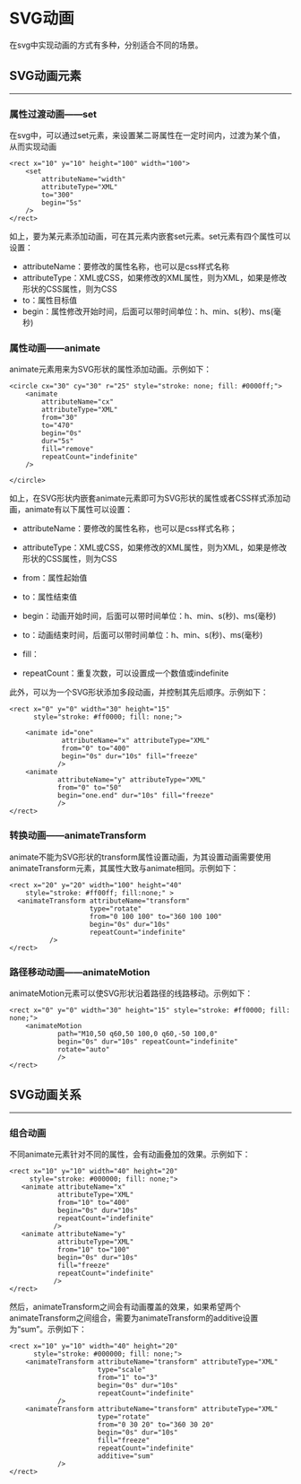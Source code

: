 # SVG动画

在svg中实现动画的方式有多种，分别适合不同的场景。

## SVG动画元素

---

### 属性过渡动画——set

在svg中，可以通过set元素，来设置某二哥属性在一定时间内，过渡为某个值，从而实现动画

```
<rect x="10" y="10" height="100" width="100">
    <set
        attributeName="width"
        attributeType="XML"
        to="300"
        begin="5s"
    />
</rect>
```

如上，要为某元素添加动画，可在其元素内嵌套set元素。set元素有四个属性可以设置：

* attributeName：要修改的属性名称，也可以是css样式名称
* attributeType：XML或CSS，如果修改的XML属性，则为XML，如果是修改形状的CSS属性，则为CSS
* to：属性目标值
* begin：属性修改开始时间，后面可以带时间单位：h、min、s\(秒\)、ms\(毫秒\)

### 属性动画——animate

animate元素用来为SVG形状的属性添加动画。示例如下：

```
<circle cx="30" cy="30" r="25" style="stroke: none; fill: #0000ff;">
    <animate
        attributeName="cx"
        attributeType="XML"
        from="30"
        to="470"
        begin="0s"
        dur="5s"
        fill="remove"
        repeatCount="indefinite"
    />

</circle>
```

如上，在SVG形状内嵌套animate元素即可为SVG形状的属性或者CSS样式添加动画，animate有以下属性可以设置：

* attributeName：要修改的属性名称，也可以是css样式名称；

* attributeType：XML或CSS，如果修改的XML属性，则为XML，如果是修改形状的CSS属性，则为CSS
* from：属性起始值
* to：属性结束值
* begin：动画开始时间，后面可以带时间单位：h、min、s\(秒\)、ms\(毫秒\)
* to：动画结束时间，后面可以带时间单位：h、min、s\(秒\)、ms\(毫秒\)
* fill：
* repeatCount：重复次数，可以设置成一个数值或indefinite

此外，可以为一个SVG形状添加多段动画，并控制其先后顺序。示例如下：

```
<rect x="0" y="0" width="30" height="15"
      style="stroke: #ff0000; fill: none;">

    <animate id="one"
             attributeName="x" attributeType="XML"
             from="0" to="400"
             begin="0s" dur="10s" fill="freeze"
            />
    <animate
            attributeName="y" attributeType="XML"
            from="0" to="50"
            begin="one.end" dur="10s" fill="freeze"
            />
</rect>
```

### 转换动画——animateTransform

animate不能为SVG形状的transform属性设置动画，为其设置动画需要使用animateTransform元素，其属性大致与animate相同。示例如下：

```
<rect x="20" y="20" width="100" height="40"
    style="stroke: #ff00ff; fill:none;" >
  <animateTransform attributeName="transform"
                    type="rotate"
                    from="0 100 100" to="360 100 100"
                    begin="0s" dur="10s"
                    repeatCount="indefinite"
          />
</rect>
```

### 路径移动动画——animateMotion

animateMotion元素可以使SVG形状沿着路径的线路移动。示例如下：

```
<rect x="0" y="0" width="30" height="15" style="stroke: #ff0000; fill: none;">
    <animateMotion
            path="M10,50 q60,50 100,0 q60,-50 100,0"
            begin="0s" dur="10s" repeatCount="indefinite"
            rotate="auto"
            />
</rect>
```

## SVG动画关系

---

### 组合动画

不同animate元素针对不同的属性，会有动画叠加的效果。示例如下：

```
<rect x="10" y="10" width="40" height="20"
     style="stroke: #000000; fill: none;">
   <animate attributeName="x"
            attributeType="XML"
            from="10" to="400"
            begin="0s" dur="10s"
            repeatCount="indefinite"
           />
   <animate attributeName="y"
            attributeType="XML"
            from="10" to="100"
            begin="0s" dur="10s"
            fill="freeze"
            repeatCount="indefinite"
           />
</rect>
```

然后，animateTransform之间会有动画覆盖的效果，如果希望两个animateTransform之间组合，需要为animateTransform的additive设置为“sum”。示例如下：

```
<rect x="10" y="10" width="40" height="20"
      style="stroke: #000000; fill: none;">
    <animateTransform attributeName="transform" attributeType="XML"
                      type="scale"
                      from="1" to="3"
                      begin="0s" dur="10s"
                      repeatCount="indefinite"
            />
    <animateTransform attributeName="transform" attributeType="XML"
                      type="rotate"
                      from="0 30 20" to="360 30 20"
                      begin="0s" dur="10s"
                      fill="freeze"
                      repeatCount="indefinite"
                      additive="sum"
            />
</rect>
```



